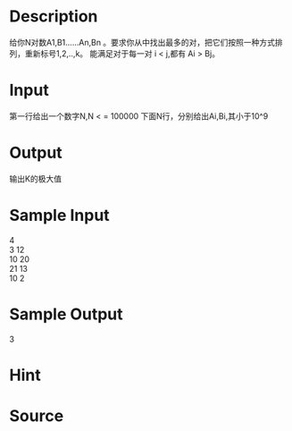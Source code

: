 
# Description

<div class="content">给你N对数A1,B1……An,Bn 。要求你从中找出最多的对，把它们按照一种方式排列，重新标号1,2,..,k。
能满足对于每一对 i &lt; j,都有 Ai &gt; Bj。
</div>

# Input

<div class="content">第一行给出一个数字N,N &lt; = 100000
下面N行，分别给出Ai,Bi,其小于10^9</div>

# Output

<div class="content">输出K的极大值</div>

# Sample Input

<div class="content"><span class="sampledata">4<br/>
3 12 <br/>
10 20  <br/>
21 13 <br/>
10 2 <br/>
</span></div>

# Sample Output

<div class="content"><span class="sampledata">3</span></div>

# Hint

<div class="content"><p></p></div>

# Source

<div class="content"><p><a href="problemset.php?search="></a></p></div>

